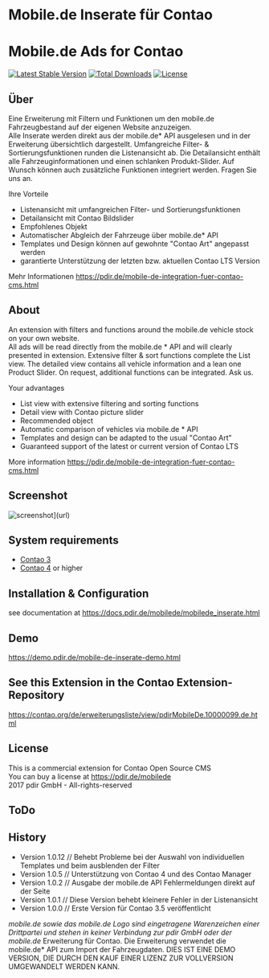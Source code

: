 Mobile.de Inserate für Contao
=============================
Mobile.de Ads for Contao
==================================

[![Latest Stable Version](https://poser.pugx.org/pdir/mobilede-bundle/v/stable)](https://packagist.org/packages/pdir/mobilede-bundle)
[![Total Downloads](https://poser.pugx.org/pdir/mobilede-bundle/downloads)](https://packagist.org/packages/pdir/mobilede-bundle)
[![License](https://poser.pugx.org/pdir/mobilede-bundle/license)](https://packagist.org/packages/pdir/mobilede-bundle)

Über
----

Eine Erweiterung mit Filtern und Funktionen um den mobile.de Fahrzeugbestand
auf der eigenen Website anzuzeigen.<br>
Alle Inserate werden direkt aus der mobile.de* API ausgelesen und in der Erweiterung
übersichtlich dargestellt. Umfangreiche Filter- & Sortierungsfunktionen runden die
Listenansicht ab. Die Detailansicht enthält alle Fahrzeuginformationen und einen schlanken
Produkt-Slider. Auf Wunsch können auch zusätzliche Funktionen integriert werden.
Fragen Sie uns an.

Ihre Vorteile
* Listenansicht mit umfangreichen Filter- und Sortierungsfunktionen
* Detailansicht mit Contao Bildslider
* Empfohlenes Objekt
* Automatischer Abgleich der Fahrzeuge über mobile.de* API
* Templates und Design können auf gewohnte "Contao Art" angepasst werden
* garantierte Unterstützung der letzten bzw. aktuellen Contao LTS Version

Mehr Informationen
https://pdir.de/mobile-de-integration-fuer-contao-cms.html

About
-----

An extension with filters and functions around the mobile.de vehicle stock
on your own website.<br>
All ads will be read directly from the mobile.de * API and will clearly presented in extension.
Extensive filter & sort functions complete the List view. The detailed view
contains all vehicle information and a lean one
Product Slider. On request, additional functions can be integrated.
Ask us.

Your advantages
* List view with extensive filtering and sorting functions
* Detail view with Contao picture slider
* Recommended object
* Automatic comparison of vehicles via mobile.de * API
* Templates and design can be adapted to the usual "Contao Art"
* Guaranteed support of the latest or current version of Contao LTS

More information
https://pdir.de/mobile-de-integration-fuer-contao-cms.html

Screenshot
-----------

![screenshot](https://user-images.githubusercontent.com/10244240/36735287-1c4633c0-1bd6-11e8-9771-bbdf89f2a1f7.png)](url)

System requirements
-------------------

* [Contao 3](https://contao.org/de/download.html)
* [Contao 4](https://github.com/contao/standard-edition) or higher

Installation & Configuration
----------------------------

see documentation at https://docs.pdir.de/mobilede/mobilede_inserate.html

Demo
----

https://demo.pdir.de/mobile-de-inserate-demo.html

See this Extension in the Contao Extension-Repository
-----------------------------------------------------

https://contao.org/de/erweiterungsliste/view/pdirMobileDe.10000099.de.html


License
-------
This is a commercial extension for Contao Open Source CMS<br>
You can buy a license at https://pdir.de/mobilede<br>
2017 pdir GmbH - All-rights-reserved<br>


ToDo
---------------


History
-------
- Version 1.0.12 // Behebt Probleme bei der Auswahl von individuellen Templates und beim ausblenden der Filter
- Version 1.0.5 // Unterstützung von Contao 4 und des Contao Manager
- Version 1.0.2 // Ausgabe der mobile.de API Fehlermeldungen direkt auf der Seite
- Version 1.0.1 // Diese Version behebt kleinere Fehler in der Listenansicht
- Version 1.0.0 // Erste Version für Contao 3.5 veröffentlicht

*mobile.de sowie das mobile.de Logo sind eingetragene Warenzeichen einer Drittpartei und stehen in keiner Verbindung zur pdir GmbH oder der mobile.de* Erweiterung für Contao. Die Erweiterung verwendet die mobile.de* API zum Import der Fahrzeugdaten.
DIES IST EINE DEMO VERSION, DIE DURCH DEN KAUF EINER LIZENZ ZUR VOLLVERSION UMGEWANDELT WERDEN KANN.